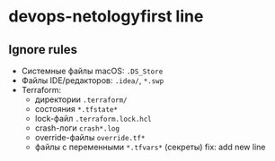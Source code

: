 # devops-netologyfirst line

## Ignore rules
- Системные файлы macOS: `.DS_Store`
- Файлы IDE/редакторов: `.idea/`, `*.swp`
- Terraform:
  - директории `.terraform/`
  - состояния `*.tfstate*`
  - lock-файл `.terraform.lock.hcl`
  - crash-логи `crash*.log`
  - override-файлы `override.tf*`
  - файлы с переменными `*.tfvars*` (секреты)
fix: add new line
